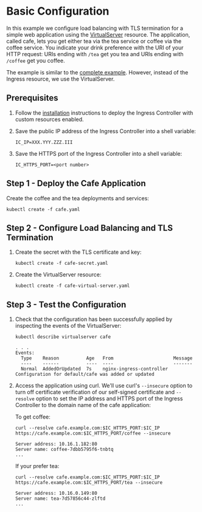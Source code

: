 # Basic Configuration

In this example we configure load balancing with TLS termination for a simple web application using the
[VirtualServer](https://docs.nginx.com/nginx-ingress-controller/configuration/virtualserver-and-virtualserverroute-resources/)
resource. The application, called cafe, lets you get either tea via the tea service or coffee via the coffee service.
You indicate your drink preference with the URI of your HTTP request: URIs ending with `/tea` get you tea and URIs
ending with `/coffee` get you coffee.

The example is similar to the [complete example](../../examples/complete-example/README.md). However, instead of the
Ingress resource, we use the VirtualServer.

## Prerequisites

1. Follow the [installation](https://docs.nginx.com/nginx-ingress-controller/installation/installation-with-manifests/)
   instructions to deploy the Ingress Controller with custom resources enabled.
1. Save the public IP address of the Ingress Controller into a shell variable:

    ```console
    IC_IP=XXX.YYY.ZZZ.III
    ```

1. Save the HTTPS port of the Ingress Controller into a shell variable:

    ```console
    IC_HTTPS_PORT=<port number>
    ```

## Step 1 - Deploy the Cafe Application

Create the coffee and the tea deployments and services:

```console
kubectl create -f cafe.yaml
```

## Step 2 - Configure Load Balancing and TLS Termination

1. Create the secret with the TLS certificate and key:

    ```console
    kubectl create -f cafe-secret.yaml
    ```

2. Create the VirtualServer resource:

    ```console
    kubectl create -f cafe-virtual-server.yaml
    ```

## Step 3 - Test the Configuration

1. Check that the configuration has been successfully applied by inspecting the events of the VirtualServer:

    ```console
    kubectl describe virtualserver cafe
    ```

    ```text
    . . .
    Events:
      Type    Reason          Age   From                      Message
      ----    ------          ----  ----                      -------
      Normal  AddedOrUpdated  7s    nginx-ingress-controller  Configuration for default/cafe was added or updated
    ```

1. Access the application using curl. We'll use curl's `--insecure` option to turn off certificate verification of our
   self-signed certificate and `--resolve` option to set the IP address and HTTPS port of the Ingress Controller to the
   domain name of the cafe application:

    To get coffee:

    ```console
    curl --resolve cafe.example.com:$IC_HTTPS_PORT:$IC_IP https://cafe.example.com:$IC_HTTPS_PORT/coffee --insecure
    ```

    ```text
    Server address: 10.16.1.182:80
    Server name: coffee-7dbb5795f6-tnbtq
    ...
    ```

    If your prefer tea:

    ```console
    curl --resolve cafe.example.com:$IC_HTTPS_PORT:$IC_IP https://cafe.example.com:$IC_HTTPS_PORT/tea --insecure
    ```

    ```text
    Server address: 10.16.0.149:80
    Server name: tea-7d57856c44-zlftd
    ...
